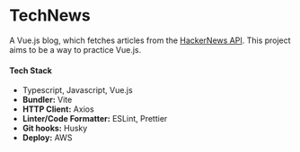 # TechNews

A Vue.js blog, which fetches articles from the [HackerNews API](https://hacker-news.firebaseio.com). This project aims to be a way to practice Vue.js.

#### Tech Stack

- Typescript, Javascript, Vue.js
- **Bundler:** Vite
- **HTTP Client:** Axios
- **Linter/Code Formatter:** ESLint, Prettier
- **Git hooks:** Husky
- **Deploy:** AWS
